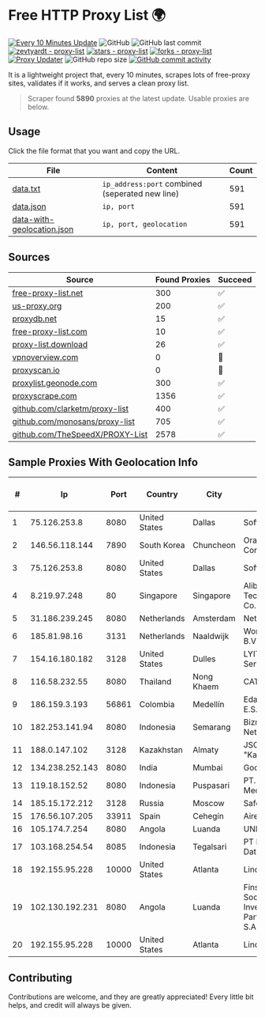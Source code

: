 
# Free HTTP Proxy List 🌍

[![Every 10 Minutes Update](https://github.com/mertguvencli/http-proxy-list/actions/workflows/main.yml/badge.svg?branch=main)](https://github.com/mertguvencli/http-proxy-list/actions/workflows/main.yml)
![GitHub](https://img.shields.io/github/license/mertguvencli/http-proxy-list)
![GitHub last commit](https://img.shields.io/github/last-commit/mertguvencli/http-proxy-list)
[![zevtyardt - proxy-list](https://img.shields.io/static/v1?label=zevtyardt&message=proxy-list&color=blue&logo=github)](https://github.com/zevtyardt/proxy-list "Go to GitHub repo")
[![stars - proxy-list](https://img.shields.io/github/stars/zevtyardt/proxy-list?style=social)](https://github.com/zevtyardt/proxy-list)
[![forks - proxy-list](https://img.shields.io/github/forks/zevtyardt/proxy-list?style=social)](https://github.com/zevtyardt/proxy-list)
[![Proxy Updater](https://github.com/zevtyardt/proxy-list/workflows/Proxy%20Updater/badge.svg)](https://github.com/zevtyardt/proxy-list/actions?query=workflow:"Proxy+Updater")
![GitHub repo size](https://img.shields.io/github/repo-size/zevtyardt/proxy-list)
[![GitHub commit activity](https://img.shields.io/github/commit-activity/m/zevtyardt/proxy-list?logo=commits)](https://github.com/zevtyardt/proxy-list/commits/main)

It is a lightweight project that, every 10 minutes, scrapes lots of free-proxy sites, validates if it works, and serves a clean proxy list.

> Scraper found **5890** proxies at the latest update. Usable proxies are below.

## Usage

Click the file format that you want and copy the URL.

|File|Content|Count|
|----|-------|-----|
|[data.txt](https://raw.githubusercontent.com/mertguvencli/http-proxy-list/main/proxy-list/data.txt)|`ip_address:port` combined (seperated new line)|591|
|[data.json](https://raw.githubusercontent.com/mertguvencli/http-proxy-list/main/proxy-list/data.json)|`ip, port`|591|
|[data-with-geolocation.json](https://raw.githubusercontent.com/mertguvencli/http-proxy-list/main/proxy-list/data-with-geolocation.json)|`ip, port, geolocation`|591|

## Sources

|Source|Found Proxies|Succeed|
|------|-------------|-------|
|[free-proxy-list.net](https://free-proxy-list.net)|300|✅|
|[us-proxy.org](https://www.us-proxy.org)|200|✅|
|[proxydb.net](http://proxydb.net)|15|✅|
|[free-proxy-list.com](https://free-proxy-list.com/?page=&port=&type%5B%5D=http&type%5B%5D=https&up_time=0&search=Search)|10|✅|
|[proxy-list.download](https://www.proxy-list.download/HTTP)|26|✅|
|[vpnoverview.com](https://vpnoverview.com/privacy/anonymous-browsing/free-proxy-servers)|0|🚫|
|[proxyscan.io](https://www.proxyscan.io)|0|🚫|
|[proxylist.geonode.com](https://proxylist.geonode.com/api/proxy-list?limit=300&page=1&sort_by=lastChecked&sort_type=desc&protocols=http,https)|300|✅|
|[proxyscrape.com](https://api.proxyscrape.com/v2/?request=displayproxies&protocol=http&timeout=10000&country=all&ssl=all&anonymity=all)|1356|✅|
|[github.com/clarketm/proxy-list](https://raw.githubusercontent.com/clarketm/proxy-list/master/proxy-list-raw.txt)|400|✅|
|[github.com/monosans/proxy-list](https://raw.githubusercontent.com/monosans/proxy-list/main/proxies/http.txt)|705|✅|
|[github.com/TheSpeedX/PROXY-List](https://raw.githubusercontent.com/TheSpeedX/PROXY-List/master/http.txt)|2578|✅|


## Sample Proxies With Geolocation Info

|#|Ip|Port|Country|City|Internet Service Provider|
|-|--|----|-------|----|-------------------------|
|1|75.126.253.8|8080|United States|Dallas|SoftLayer|
|2|146.56.118.144|7890|South Korea|Chuncheon|Oracle Corporation|
|3|75.126.253.8|8080|United States|Dallas|SoftLayer|
|4|8.219.97.248|80|Singapore|Singapore|Alibaba (US) Technology Co., Ltd.|
|5|31.186.239.245|8080|Netherlands|Amsterdam|NetSkope Inc|
|6|185.81.98.16|3131|Netherlands|Naaldwijk|WorldStream B.V.|
|7|154.16.180.182|3128|United States|Dulles|LYIT Internet Services|
|8|116.58.232.55|8080|Thailand|Nong Khaem|CAT-BB|
|9|186.159.3.193|56861|Colombia|Medellín|Edatel S.a. E.S.P|
|10|182.253.141.94|8080|Indonesia|Semarang|Biznet Networks|
|11|188.0.147.102|3128|Kazakhstan|Almaty|JSC "KazTransCom"|
|12|134.238.252.143|8080|India|Mumbai|Google LLC|
|13|119.18.152.52|8080|Indonesia|Puspasari|PT. Jala Lintas Media|
|14|185.15.172.212|3128|Russia|Moscow|SafeData LLC|
|15|176.56.107.205|33911|Spain|Cehegín|Aire Networks|
|16|105.174.7.254|8080|Angola|Luanda|UNITEL SA|
|17|103.168.254.54|8085|Indonesia|Tegalsari|PT Fahasa Tri Data|
|18|192.155.95.228|10000|United States|Atlanta|Linode, LLC|
|19|102.130.192.231|8080|Angola|Luanda|Finstar - Sociedade de Investimento e Participacoes S.A|
|20|192.155.95.228|10000|United States|Atlanta|Linode, LLC|



## Contributing

Contributions are welcome, and they are greatly appreciated! Every
little bit helps, and credit will always be given.

